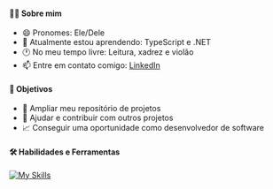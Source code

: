 #### 👨‍💻 Sobre mim

- 😄 Pronomes: Ele/Dele 
- 🌱 Atualmente estou aprendendo: TypeScript e .NET
- 🕐 No meu tempo livre: Leitura, xadrez e violão
- 📫 Entre em contato comigo: [LinkedIn](https://www.linkedin.com/in/wilsonsdr/)

#### 🎯 Objetivos 

- 📂 Ampliar meu repositório de projetos
- 🤝 Ajudar e contribuir com outros projetos
- 📈 Conseguir uma oportunidade como desenvolvedor de software

#### 🛠️ Habilidades e Ferramentas

[![My Skills](https://skillicons.dev/icons?i=html,css,bootstrap,sass,tailwind,javascript,react,typescript,nextjs,nodejs,cs,git,postman,mysql,mongodb)](https://skillicons.dev)
